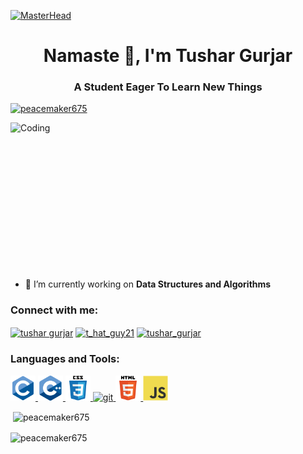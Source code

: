 [![MasterHead](https://gifdb.com/images/high/coding-skills-loading-dk68v8z0hevjpuiv.gif)](https://rishavchanda.io)

<h1 align="center">Namaste 🙏, I'm Tushar Gurjar</h1>
<h3 align="center">A Student Eager To Learn New Things</h3>



<p align="left"> <a href="https://github.com/ryo-ma/github-profile-trophy"><img src="https://github-profile-trophy.vercel.app/?username=peacemaker675" alt="peacemaker675" /></a> </p>
<img align="right" alt="Coding" width="600" height="250" src="https://media.giphy.com/media/v1.Y2lkPTc5MGI3NjExNmU5bXR6MTQxejZ3ZGtqNTVwYTQya2NhcjdjMG1uN3p0YmNkc2l0aSZlcD12MV9pbnRlcm5hbF9naWZfYnlfaWQmY3Q9Zw/bGgsc5mWoryfgKBx1u/giphy.gif">


- 🔭 I’m currently working on **Data Structures and Algorithms**

<h3 align="left">Connect with me:</h3>
<p align="left">
<a href="https://www.linkedin.com/in/tushar-gurjar-309b92290/" target="blank"><img align="center" src="https://raw.githubusercontent.com/rahuldkjain/github-profile-readme-generator/master/src/images/icons/Social/linked-in-alt.svg" alt="tushar gurjar" height="30" width="40" /></a>
<a href="https://instagram.com/t_hat_guy21" target="blank"><img align="center" src="https://raw.githubusercontent.com/rahuldkjain/github-profile-readme-generator/master/src/images/icons/Social/instagram.svg" alt="t_hat_guy21" height="30" width="40" /></a>
<a href="https://www.leetcode.com/tushar_gurjar" target="blank"><img align="center" src="https://raw.githubusercontent.com/rahuldkjain/github-profile-readme-generator/master/src/images/icons/Social/leet-code.svg" alt="tushar_gurjar" height="30" width="40" /></a>
</p>

<h3 align="left">Languages and Tools:</h3>
<p align="left"> <a href="https://www.cprogramming.com/" target="_blank" rel="noreferrer"> <img src="https://raw.githubusercontent.com/devicons/devicon/master/icons/c/c-original.svg" alt="c" width="40" height="40"/> </a> <a href="https://www.w3schools.com/cpp/" target="_blank" rel="noreferrer"> <img src="https://raw.githubusercontent.com/devicons/devicon/master/icons/cplusplus/cplusplus-original.svg" alt="cplusplus" width="40" height="40"/> </a> <a href="https://www.w3schools.com/css/" target="_blank" rel="noreferrer"> <img src="https://raw.githubusercontent.com/devicons/devicon/master/icons/css3/css3-original-wordmark.svg" alt="css3" width="40" height="40"/> </a> <a href="https://git-scm.com/" target="_blank" rel="noreferrer"> <img src="https://www.vectorlogo.zone/logos/git-scm/git-scm-icon.svg" alt="git" width="40" height="40"/> </a> <a href="https://www.w3.org/html/" target="_blank" rel="noreferrer"> <img src="https://raw.githubusercontent.com/devicons/devicon/master/icons/html5/html5-original-wordmark.svg" alt="html5" width="40" height="40"/> </a> <a href="https://developer.mozilla.org/en-US/docs/Web/JavaScript" target="_blank" rel="noreferrer"> <img src="https://raw.githubusercontent.com/devicons/devicon/master/icons/javascript/javascript-original.svg" alt="javascript" width="40" height="40"/> </a> </p>

<p>&nbsp;<img align="center" src="https://github-readme-stats.vercel.app/api?username=peacemaker675&show_icons=true&locale=en" alt="peacemaker675" /></p>

<p><img align="center" src="https://github-readme-streak-stats.herokuapp.com/?user=peacemaker675&" alt="peacemaker675" /></p>

